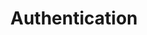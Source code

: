 ---
title: "Authentication"
url: /refguide/mobile/using-mobile-capabilities/authentication/
parent: /refguide/mobile/using-mobile-capabilities/
weight: 20
---